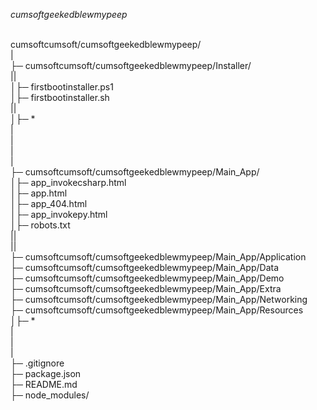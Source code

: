 *cumsoftgeekedblewmypeep*


<br>cumsoftcumsoft/cumsoftgeekedblewmypeep/
<br>|
<br>├─ cumsoftcumsoft/cumsoftgeekedblewmypeep/Installer/
<br>||
<br>│├─ firstbootinstaller.ps1
<br>│├─ firstbootinstaller.sh
<br>||
<br>│├─ *
<br>|
<br>|
<br>|
<br>|
<br>├─ cumsoftcumsoft/cumsoftgeekedblewmypeep/Main_App/
<br>│├─ app_invokecsharp.html
<br>│├─ app.html
<br>│├─ app_404.html
<br>│├─ app_invokepy.html
<br>│├─ robots.txt
<br>||
<br>||
<br>├─ cumsoftcumsoft/cumsoftgeekedblewmypeep/Main_App/Application
<br>├─ cumsoftcumsoft/cumsoftgeekedblewmypeep/Main_App/Data
<br>├─ cumsoftcumsoft/cumsoftgeekedblewmypeep/Main_App/Demo
<br>├─ cumsoftcumsoft/cumsoftgeekedblewmypeep/Main_App/Extra
<br>├─ cumsoftcumsoft/cumsoftgeekedblewmypeep/Main_App/Networking
<br>├─ cumsoftcumsoft/cumsoftgeekedblewmypeep/Main_App/Resources
<br>│├─ *
<br>|
<br>|
<br>|
<br>├─ .gitignore
<br>├─ package.json
<br>├─ README.md
<br>├─ node_modules/

